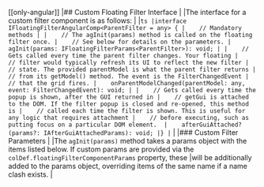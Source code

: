 [[only-angular]]
|## Custom Floating Filter Interface
|
|The interface for a custom filter component is as follows:
|
|```ts
|interface IFloatingFilterAngularComp<ParentFilter = any> {
|    // Mandatory methods
|
|    // The agInit(params) method is called on the floating filter once.
|    // See below for details on the parameters.
|    agInit(params: IFloatingFilterParams<ParentFilter>): void;
|
|    // Gets called every time the parent filter changes. Your floating
|    // filter would typically refresh its UI to reflect the new filter
|    // state. The provided parentModel is what the parent filter returns
|    // from its getModel() method. The event is the FilterChangedEvent
|    // that the grid fires.
|    onParentModelChanged(parentModel: any, event: FilterChangedEvent): void;
|
|    // Gets called every time the popup is shown, after the GUI returned in
|    // getGui is attached to the DOM. If the filter popup is closed and re-opened, this method is
|    // called each time the filter is shown. This is useful for any logic that requires attachment
|    // before executing, such as putting focus on a particular DOM element. 
|    afterGuiAttached?(params?: IAfterGuiAttachedParams): void;
|}
|```
|
|### Custom Filter Parameters
|
|The `agInit(params)` method takes a params object with the items listed below. If custom params are provided via the `colDef.floatingFilterComponentParams` property, these
|will be additionally added to the params object, overriding items of the same name if a name clash exists.
|

